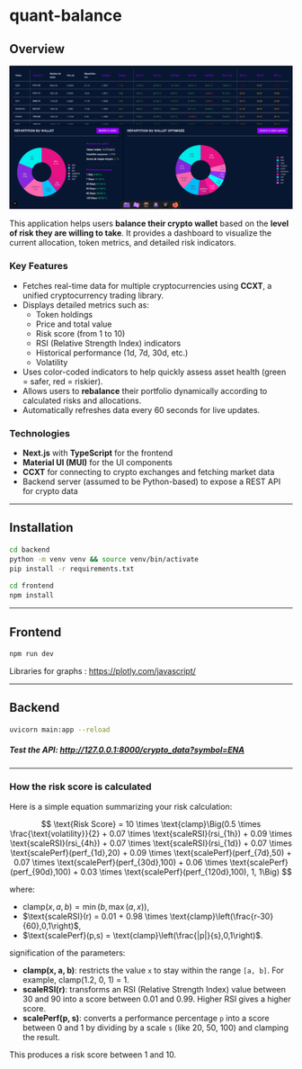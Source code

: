 # quant-balance

## Overview

![Overview v1](public/overview_v3.png)

This application helps users **balance their crypto wallet** based on the **level of risk they are willing to take**. It provides a dashboard to visualize the current allocation, token metrics, and detailed risk indicators.

### Key Features

* Fetches real-time data for multiple cryptocurrencies using **CCXT**, a unified cryptocurrency trading library.
* Displays detailed metrics such as:
  * Token holdings
  * Price and total value
  * Risk score (from 1 to 10)
  * RSI (Relative Strength Index) indicators
  * Historical performance (1d, 7d, 30d, etc.)
  * Volatility
* Uses color-coded indicators to help quickly assess asset health (green = safer, red = riskier).
* Allows users to **rebalance** their portfolio dynamically according to calculated risks and allocations.
* Automatically refreshes data every 60 seconds for live updates.

### Technologies

* **Next.js** with **TypeScript** for the frontend
* **Material UI (MUI)** for the UI components
* **CCXT** for connecting to crypto exchanges and fetching market data
* Backend server (assumed to be Python-based) to expose a REST API for crypto data

---

## Installation

```bash
cd backend
python -m venv venv && source venv/bin/activate
pip install -r requirements.txt
```

```bash
cd frontend
npm install
```

---

## Frontend

```bash
npm run dev
```

Libraries for graphs : https://plotly.com/javascript/

---

## Backend

```bash
uvicorn main:app --reload
```

##### Test the API: http://127.0.0.1:8000/crypto_data?symbol=ENA

---

### How the risk score is calculated

Here is a simple equation summarizing your risk calculation:

$$
\text{Risk Score} = 10 \times \text{clamp}\Big(0.5 \times \frac{\text{volatility}}{2} + 0.07 \times \text{scaleRSI}(rsi_{1h}) + 0.09 \times \text{scaleRSI}(rsi_{4h}) + 0.07 \times \text{scaleRSI}(rsi_{1d}) + 0.07 \times \text{scalePerf}(perf_{1d},20) + 0.09 \times \text{scalePerf}(perf_{7d},50) + 0.07 \times \text{scalePerf}(perf_{30d},100) + 0.06 \times \text{scalePerf}(perf_{90d},100) + 0.03 \times \text{scalePerf}(perf_{120d},100), 1, 1\Big)
$$

where:

* $\text{clamp}(x,a,b) = \min(b, \max(a,x))$,
* $\text{scaleRSI}(r) = 0.01 + 0.98 \times \text{clamp}\left(\frac{r-30}{60},0,1\right)$,
* $\text{scalePerf}(p,s) = \text{clamp}\left(\frac{|p|}{s},0,1\right)$.

signification of the parameters:

* **clamp(x, a, b)**: restricts the value `x` to stay within the range `[a, b]`. For example, clamp(1.2, 0, 1) = 1.
* **scaleRSI(r)**: transforms an RSI (Relative Strength Index) value between 30 and 90 into a score between 0.01 and 0.99. Higher RSI gives a higher score.
* **scalePerf(p, s)**: converts a performance percentage `p` into a score between 0 and 1 by dividing by a scale `s` (like 20, 50, 100) and clamping the result.

This produces a risk score between 1 and 10.
